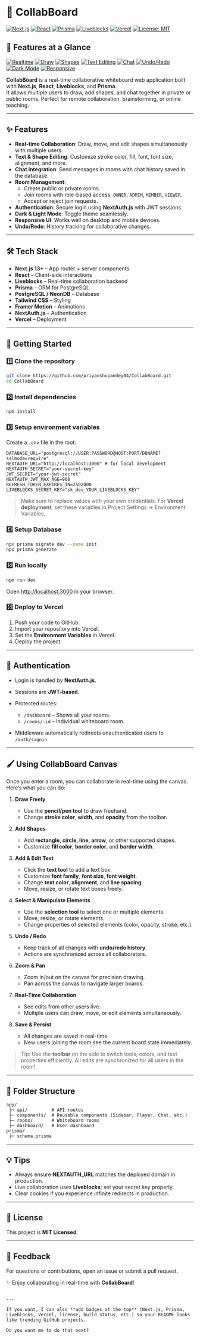 
# 🎨 CollabBoard


[![Next.js](https://img.shields.io/badge/Next.js-15-blue?logo=next.js)](https://nextjs.org/) 
[![React](https://img.shields.io/badge/React-18-blue?logo=react)](https://reactjs.org/) 
[![Prisma](https://img.shields.io/badge/Prisma-4-blue?logo=prisma)](https://www.prisma.io/) 
[![Liveblocks](https://img.shields.io/badge/Liveblocks-RealTime-purple)](https://liveblocks.io/) 
[![Vercel](https://img.shields.io/badge/Vercel-Deploy-black?logo=vercel)](https://vercel.com/) 
[![License: MIT](https://img.shields.io/badge/License-MIT-green)](LICENSE)

## 🎯 Features at a Glance

[![Realtime](https://img.shields.io/badge/Realtime-Collaboration-green)](#) 
[![Draw](https://img.shields.io/badge/Draw-Free-blue)](#) 
[![Shapes](https://img.shields.io/badge/Shapes-Add-purple)](#) 
[![Text Editing](https://img.shields.io/badge/Text-Editing-orange)](#) 
[![Chat](https://img.shields.io/badge/Chat-Live-blueviolet)](#) 
[![Undo/Redo](https://img.shields.io/badge/Undo/Redo-yellow)](#) 
[![Dark Mode](https://img.shields.io/badge/Dark/Light-mode-black?logo=moon)](#) 
[![Responsive](https://img.shields.io/badge/Responsive-Mobile/Desktop-green)](#) 

**CollabBoard** is a real-time collaborative whiteboard web application built with **Next.js**, **React**, **Liveblocks**, and **Prisma**.  
It allows multiple users to draw, add shapes, and chat together in private or public rooms. Perfect for remote collaboration, brainstorming, or online teaching.  

---

## ✨ Features

- **Real-time Collaboration**: Draw, move, and edit shapes simultaneously with multiple users.
- **Text & Shape Editing**: Customize stroke color, fill, font, font size, alignment, and more.
- **Chat Integration**: Send messages in rooms with chat history saved in the database.
- **Room Management**:
  - Create public or private rooms.
  - Join rooms with role-based access: `OWNER`, `ADMIN`, `MEMBER`, `VIEWER`.
  - Accept or reject join requests.
- **Authentication**: Secure login using **NextAuth.js** with JWT sessions.
- **Dark & Light Mode**: Toggle theme seamlessly.
- **Responsive UI**: Works well on desktop and mobile devices.
- **Undo/Redo**: History tracking for collaborative changes.

---

## 🛠️ Tech Stack

- **Next.js 13+** – App router + server components
- **React** – Client-side interactions
- **Liveblocks** – Real-time collaboration backend
- **Prisma** – ORM for PostgreSQL
- **PostgreSQL / NeonDB** – Database
- **Tailwind CSS** – Styling
- **Framer Motion** – Animations
- **NextAuth.js** – Authentication
- **Vercel** – Deployment

---

## 🚀 Getting Started

### 1️⃣ Clone the repository
```bash
git clone https://github.com/priyanshupandey04/CollabBoard.git
cd CollabBoard
````

### 2️⃣ Install dependencies

```bash
npm install
```

### 3️⃣ Setup environment variables

Create a `.env` file in the root:

```env
DATABASE_URL="postgresql://USER:PASSWORD@HOST:PORT/DBNAME?sslmode=require"
NEXTAUTH_URL="http://localhost:3000" # for local development
NEXTAUTH_SECRET="your-secret-key"
JWT_SECRET="your-jwt-secret"
NEXTAUTH_JWT_MAX_AGE=900
REFRESH_TOKEN_EXPIRES_IN=2592000
LIVEBLOCKS_SECRET_KEY="sk_dev_YOUR_LIVEBLOCKS_KEY"
```

> Make sure to replace values with your own credentials. For **Vercel deployment**, set these variables in Project Settings → Environment Variables.

### 4️⃣ Setup Database

```bash
npx prisma migrate dev --name init
npx prisma generate
```

### 5️⃣ Run locally

```bash
npm run dev
```

Open [http://localhost:3000](http://localhost:3000) in your browser.

### 6️⃣ Deploy to Vercel

1. Push your code to GitHub.
2. Import your repository into Vercel.
3. Set the **Environment Variables** in Vercel.
4. Deploy the project.

---

## 🔐 Authentication

* Login is handled by **NextAuth.js**.
* Sessions are **JWT-based**.
* Protected routes:

  * `/dashboard` – Shows all your rooms.
  * `/rooms/:id` – Individual whiteboard room.
* Middleware automatically redirects unauthenticated users to `/auth/signin`.

---

## 🖌️ Using CollabBoard Canvas

Once you enter a room, you can collaborate in real-time using the canvas. Here’s what you can do:

1. **Draw Freely**

   * Use the **pencil/pen tool** to draw freehand.
   * Change **stroke color**, **width**, and **opacity** from the toolbar.

2. **Add Shapes**

   * Add **rectangle, circle, line, arrow**, or other supported shapes.
   * Customize **fill color**, **border color**, and **border width**.

3. **Add & Edit Text**

   * Click the **text tool** to add a text box.
   * Customize **font family**, **font size**, **font weight**.
   * Change **text color**, **alignment**, and **line spacing**.
   * Move, resize, or rotate text boxes freely.

4. **Select & Manipulate Elements**

   * Use the **selection tool** to select one or multiple elements.
   * Move, resize, or rotate elements.
   * Change properties of selected elements (color, opacity, stroke, etc.).

5. **Undo / Redo**

   * Keep track of all changes with **undo/redo history**.
   * Actions are synchronized across all collaborators.

6. **Zoom & Pan**

   * Zoom in/out on the canvas for precision drawing.
   * Pan across the canvas to navigate larger boards.

7. **Real-Time Collaboration**

   * See edits from other users live.
   * Multiple users can draw, move, or edit elements simultaneously.

8. **Save & Persist**

   * All changes are saved in real-time.
   * New users joining the room see the current board state immediately.

> Tip: Use the **toolbar** on the side to switch tools, colors, and text properties efficiently. All edits are synchronized for all users in the room!

---

## 🧩 Folder Structure

```
app/
 ├─ api/         # API routes
 ├─ components/  # Reusable components (Sidebar, Player, Chat, etc.)
 ├─ rooms/       # Whiteboard rooms
 ├─ dashboard/   # User dashboard
prisma/
 ├─ schema.prisma
```

---

## 💡 Tips

* Always ensure **NEXTAUTH_URL** matches the deployed domain in production.
* Live collaboration uses **Liveblocks**; set your secret key properly.
* Clear cookies if you experience infinite redirects in production.

---

## 📄 License

This project is **MIT Licensed**.

---

## 💬 Feedback

For questions or contributions, open an issue or submit a pull request.

✨ Enjoy collaborating in real-time with **CollabBoard**!

```

---

If you want, I can also **add badges at the top** (Next.js, Prisma, Liveblocks, Vercel, license, build status, etc.) so your README looks like trending GitHub projects.  

Do you want me to do that next?
```
